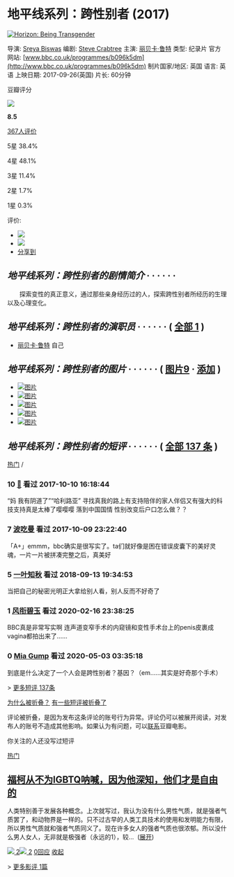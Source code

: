 # 地平线系列：跨性别者 (2017)

[![Horizon: Being Transgender](https://img3.doubanio.com/view/photo/s_ratio_poster/public/p2583482102.webp)](https://movie.douban.com/subject/27160622/photos?type=R "点击看更多海报")

导演: [Sreya Biswas](/subject_search?search_text=Sreya%20Biswas)
编剧: [Steve Crabtree](/subject_search?search_text=Steve%20Crabtree)
主演: [丽贝卡·鲁特](https://www.douban.com/personage/27456677/)
类型: 纪录片
官方网站: [www.bbc.co.uk/programmes/b096k5dm](http://www.bbc.co.uk/programmes/b096k5dm)
制片国家/地区: 英国
语言: 英语
上映日期: 2017-09-26(英国)
片长: 60分钟

豆瓣评分

![](https://img2.doubanio.com/cuphead/movie-static/pics/reference.png)

**8.5**

[367人评价](comments)

5星 38.4%

4星 48.1%

3星 11.4%

2星 1.7%

1星 0.3%

评价:

-   ![](https://img9.doubanio.com/cuphead/movie-static/pics/short-comment.gif) 
-   ![](https://img1.doubanio.com/cuphead/movie-static/pics/add-review.gif) 
-   [分享到](#)

## _地平线系列：跨性别者的剧情简介_ · · · · · ·

　　探索变性的真正意义，通过那些亲身经历过的人，探索跨性别者所经历的生理以及心理变化。

## _地平线系列：跨性别者的演职员_ · · · · · · ( [全部 1](/subject/27160622/celebrities) )

-   [丽贝卡·鲁特](https://www.douban.com/personage/27456677/ "丽贝卡·鲁特 Rebecca Root") 自己

## _地平线系列：跨性别者的图片_ · · · · · · ( [图片9](https://movie.douban.com/subject/27160622/all_photos) · [添加](https://movie.douban.com/subject/27160622/mupload) )

-   [![图片](https://img9.doubanio.com/view/photo/sqxs/public/p2501421636.webp)](https://movie.douban.com/photos/photo/2501421636/)
-   [![图片](https://img3.doubanio.com/view/photo/sqxs/public/p2501421793.webp)](https://movie.douban.com/photos/photo/2501421793/)
-   [![图片](https://img9.doubanio.com/view/photo/sqxs/public/p2501421766.webp)](https://movie.douban.com/photos/photo/2501421766/)
-   [![图片](https://img1.doubanio.com/view/photo/sqxs/public/p2501421740.webp)](https://movie.douban.com/photos/photo/2501421740/)
-   [![图片](https://img3.doubanio.com/view/photo/sqxs/public/p2501421732.webp)](https://movie.douban.com/photos/photo/2501421732/)

## _地平线系列：跨性别者的短评_ · · · · · · ( [全部 137 条](https://movie.douban.com/subject/27160622/comments?status=P) )

[热门](comments) /

### 10 [🍄](https://www.douban.com/people/beibei5558/) 看过 2017-10-10 16:18:44

“妈 我有阴道了”“哈利路亚” 寻找真我的路上有支持陪伴的家人伴侣又有强大的科技支持真是太棒了嘤嘤嘤 落到中国国情 性别改变后户口怎么做？？

### 7 [波吃曼](https://www.douban.com/people/bananation/) 看过 2017-10-09 23:22:40

「A+」emmm，bbc确实是很写实了。ta们就好像是困在错误皮囊下的美好灵魂，一片一片被拼凑完整之后，真美好

### 5 [一叶知秋](https://www.douban.com/people/121391257/) 看过 2018-09-13 19:34:53

当把自己的秘密光明正大拿给别人看，别人反而不好奇了

### 1 [风衔碧玉](https://www.douban.com/people/fengxby/) 看过 2020-02-16 23:38:25

BBC真是非常写实啊 连声道变窄手术的内窥镜和变性手术台上的penis皮裹成vagina都拍出来了……

### 0 [Mia Gump](https://www.douban.com/people/red_0910/) 看过 2020-05-03 03:35:18

到底是什么决定了一个人会是跨性别者？基因？（em……其实是好奇那个手术）

\> [更多短评 137条](comments?sort=new_score&status=P)

[为什么被折叠？](/help/opinion#t2-q0) [有一些短评被折叠了](#)

评论被折叠，是因为发布这条评论的账号行为异常。评论仍可以被展开阅读，对发布人的账号不造成其他影响。如果认为有问题，可以[联系](https://help.douban.com/help/ask?category=movie)豆瓣电影。

你关注的人还没写过短评

[热门](javascript:;;)

## [福柯从不为lGBTQ呐喊，因为他深知，他们才是自由的](https://movie.douban.com/review/14015758/)

人类特别善于发展各种概念。上次就写过，我认为没有什么男性气质，就是强者气质罢了，和动物界是一样的。只不过古早的人类工具技术的使用和发明能力有限，所以男性气质就和强者气质同义了。现在许多女人的强者气质也很浓郁。所以没什么男人女人，无非就是极强者（永远的1），较...  ([展开](javascript:; "展开"))

 [![](https://img1.doubanio.com/f/zerkalo/536fd337139250b5fb3cf9e79cb65c6193f8b20b/pics/up.png) 2](javascript:; "有用")[![](https://img1.doubanio.com/f/zerkalo/68849027911140623cf338c9845893c4566db851/pics/down.png) 2](javascript:; "没用") [0回应](https://movie.douban.com/review/14015758/#comments) [收起](javascript:;;)

\> [更多影评 1篇](reviews)
